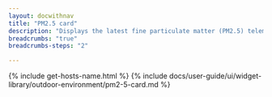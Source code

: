 ```yaml
---
layout: docwithnav
title: "PM2.5 card"
description: "Displays the latest fine particulate matter (PM2.5) telemetry in a scalable rectangle card."
breadcrumbs: "true"
breadcrumbs-steps: "2"

---
```

{% include get-hosts-name.html %}
{% include docs/user-guide/ui/widget-library/outdoor-environment/pm2-5-card.md %}
